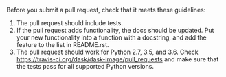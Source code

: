 Before you submit a pull request, check that it meets these guidelines:

1. The pull request should include tests.
2. If the pull request adds functionality, the docs should be updated. Put
   your new functionality into a function with a docstring, and add the
   feature to the list in README.rst.
3. The pull request should work for Python 2.7, 3.5, and 3.6. Check
   https://travis-ci.org/dask/dask-image/pull_requests
   and make sure that the tests pass for all supported Python versions.
